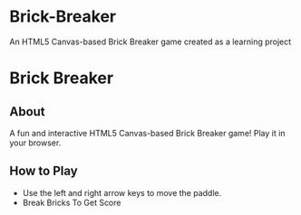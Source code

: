 # Brick-Breaker
An HTML5 Canvas-based Brick Breaker game created as a learning project
# Brick Breaker
## About
A fun and interactive HTML5 Canvas-based Brick Breaker game! Play it in your browser.

## How to Play
- Use the left and right arrow keys to move the paddle.
- Break Bricks To Get Score
